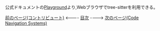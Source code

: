 公式ドキュメントの[Playground](https://tree-sitter.github.io/tree-sitter/playground)より,Webブラウザでtree-sitterを利用できる。

[前のページ(コントリビュート)](./section-6-contributing.md) <---- [目次](../README.md) ----> [次のページ(Code Navigation Systems)](./section-8-code-navigation-systems.md)